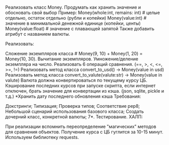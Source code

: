 Реализовать класс Money. Продумать как хранить значение и обосновать свой выбор Пример: Money(whole:int, remains: int) # целые отдельно, остаток отдельно (рубли и копейки) Money(value:int) # значение в минимальной денежной единице (копейки, центы) Money(value:float) # значение с плавающей запятой Также добавить атрибут с названием валюты.

Реализовать:

Сложение экземпляров класса # Money(9, 10) + Money(1, 20) = Money(10, 30).
Вычитание экземпляров.
Умножение/деление экземпляра на число.
Реализовать 6 операций сравнения. (==, >, <, <=, >=, !=)
Реализовать метод класса convert_to_usd() -> Money(value in usd)
Реализовать метод класса convert_to_valute(valute:str) -> Money(value in valute) Валюта должна конвертироваться по текущему курсу ЦБ.
Кэширование последних курсов при запуске скрипта, если интернет отключен, брать значение для конвертации из кэша. (json, sqlite, pickle и т.д.)
*Хранить дату последнего обновления кэша
Требования:

Докстринги;
Типизация;
Проверка типов;
Соответствие pep8;
Небольшой сценарий использования базового класса;
Создать дочерний класс, конкретной валюты; 7*. Тестирование.
ХАЛП:

При реализации вспомнить переопределение "магических" методов для сравнения объектов.
Получение курса с ЦБ гуглится за 10-15 минут. Используем библиотеку requests.